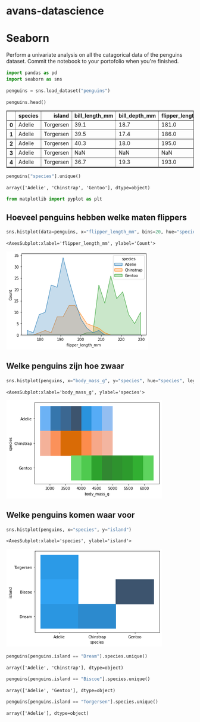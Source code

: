 # avans-datascience
# Seaborn
Perform a univariate analysis on all the catagorical data of the penguins dataset. Commit the notebook to your portofolio when you're finished.


```python
import pandas as pd
import seaborn as sns
```


```python
penguins = sns.load_dataset("penguins")
```


```python
penguins.head()
```




<div>
<table border="1" class="dataframe">
  <thead>
    <tr style="text-align: right;">
      <th></th>
      <th>species</th>
      <th>island</th>
      <th>bill_length_mm</th>
      <th>bill_depth_mm</th>
      <th>flipper_length_mm</th>
      <th>body_mass_g</th>
      <th>sex</th>
    </tr>
  </thead>
  <tbody>
    <tr>
      <th>0</th>
      <td>Adelie</td>
      <td>Torgersen</td>
      <td>39.1</td>
      <td>18.7</td>
      <td>181.0</td>
      <td>3750.0</td>
      <td>Male</td>
    </tr>
    <tr>
      <th>1</th>
      <td>Adelie</td>
      <td>Torgersen</td>
      <td>39.5</td>
      <td>17.4</td>
      <td>186.0</td>
      <td>3800.0</td>
      <td>Female</td>
    </tr>
    <tr>
      <th>2</th>
      <td>Adelie</td>
      <td>Torgersen</td>
      <td>40.3</td>
      <td>18.0</td>
      <td>195.0</td>
      <td>3250.0</td>
      <td>Female</td>
    </tr>
    <tr>
      <th>3</th>
      <td>Adelie</td>
      <td>Torgersen</td>
      <td>NaN</td>
      <td>NaN</td>
      <td>NaN</td>
      <td>NaN</td>
      <td>NaN</td>
    </tr>
    <tr>
      <th>4</th>
      <td>Adelie</td>
      <td>Torgersen</td>
      <td>36.7</td>
      <td>19.3</td>
      <td>193.0</td>
      <td>3450.0</td>
      <td>Female</td>
    </tr>
  </tbody>
</table>
</div>




```python
penguins["species"].unique()
```




    array(['Adelie', 'Chinstrap', 'Gentoo'], dtype=object)




```python
from matplotlib import pyplot as plt
```

## Hoeveel penguins hebben welke maten flippers


```python
sns.histplot(data=penguins, x="flipper_length_mm", bins=20, hue="species", element="poly")
```




    <AxesSubplot:xlabel='flipper_length_mm', ylabel='Count'>




    
![png](output_7_1.png)
    


## Welke penguins zijn hoe zwaar


```python
sns.histplot(penguins, x="body_mass_g", y="species", hue="species", legend=False)
```




    <AxesSubplot:xlabel='body_mass_g', ylabel='species'>




    
![png](output_9_1.png)
    


## Welke penguins komen waar voor


```python
sns.histplot(penguins, x="species", y="island")
```




    <AxesSubplot:xlabel='species', ylabel='island'>




    
![png](output_11_1.png)
    



```python
penguins[penguins.island == "Dream"].species.unique()
```




    array(['Adelie', 'Chinstrap'], dtype=object)




```python
penguins[penguins.island == "Biscoe"].species.unique()
```




    array(['Adelie', 'Gentoo'], dtype=object)




```python
penguins[penguins.island == "Torgersen"].species.unique()
```




    array(['Adelie'], dtype=object)



